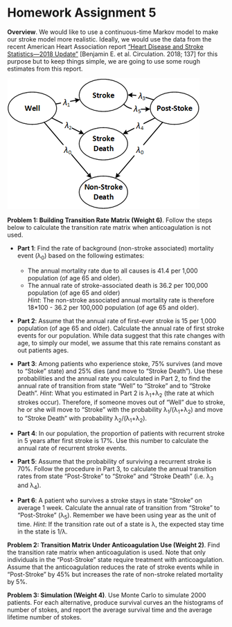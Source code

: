 # Homework Assignment 5

**Overview**. We would like to use a continuous-time Markov model to make our stroke model more realistic. 
Ideally, we would use the data from the recent American Heart Association report 
[“Heart Disease and Stroke Statistics—2018 Update”](https://www.ahajournals.org/doi/full/10.1161/CIR.0000000000000558)
 [Benjamin E. et al. Circulation. 2018; 137] 
for this purpose but to keep things simple, we are going to use some rough estimates from this report.


![Alt text](Model.png)


**Problem 1: Building Transition Rate Matrix (Weight 6)**. 
Follow the steps below to calculate the transition rate matrix when anticoagulation is not used. 

- **Part 1**: Find the rate of background (non-stroke associated) mortality event (λ<sub>0</sub>) based on 
the following estimates:  
    - The annual mortality rate due to all causes is 41.4 per 1,000 population (of age 65 and older). 
    - The annual rate of stroke-associated death is 36.2 per 100,000 population (of age 65 and older)    
    _Hint_: The non-stroke associated annual mortality rate is therefore 
    18*100 - 36.2 per 100,000 population (of age 65 and older). 

- **Part 2**: Assume that the annual rate of first-ever stroke is 15 per 1,000 population 
(of age 65 and older). 
Calculate the annual rate of first stroke events for our population. 
While data suggest that this rate changes with age, to simply our model, 
we assume that this rate remains constant as out patients ages.

- **Part 3**: Among patients who experience stoke, 75% survives (and move to “Stoke” state) 
and 25% dies (and move to “Stroke Death”). Use these probabilities and the annual rate you calculated in Part 2, 
to find the annual rate of transition from state “Well” to “Stroke” and to “Stroke Death”.
_Hint_: What you estimated in Part 2 is λ<sub>1</sub>+λ<sub>2</sub> (the rate at which strokes occur). 
Therefore, if someone moves out of “Well” due to stroke, he or she will move to “Stroke” with the 
probability λ<sub>1</sub>/(λ<sub>1</sub>+λ<sub>2</sub>) and move to “Stroke Death” 
with probability λ<sub>2</sub>/(λ<sub>1</sub>+λ<sub>2</sub>).

- **Part 4**: In our population, the proportion of patients with recurrent stroke in 5 years 
after first stroke is 17%. Use this number to calculate the annual rate of recurrent stroke events.  

- **Part 5**: Assume that the probability of surviving a recurrent stroke is 70%. 
Follow the procedure in Part 3, to calculate the annual transition rates from state 
“Post-Stroke” to “Stroke” and “Stroke Death” (i.e. λ<sub>3</sub> and λ<sub>4</sub>). 

- **Part 6**: A patient who survives a stroke stays in state “Stroke” on average 1 week. 
Calculate the annual rate of transition from “Stroke” to “Post-Stroke” (λ<sub>5</sub>). 
Remember we have been using year as the unit of time. 
_Hint_: If the transition rate out of a state is λ, the expected stay time in the state is 1/λ. 

**Problem 2: Transition Matrix Under Anticoagulation Use (Weight 2)**. 
Find the transition rate matrix when anticoagulation is used. 
Note that only individuals in the “Post-Stroke” state require 
treatment with anticoagulation. Assume that the anticoagulation reduces the rate of 
stroke events while in “Post-Stroke” 
by 45% but increases the rate of non-stroke related mortality by 5%.

**Problem 3: Simulation (Weight 4)**. Use Monte Carlo to simulate 2000 patients. 
For each alternative, produce survival curves an the histograms of number of stokes, and report 
the average survival time and the average lifetime number of stokes.  
